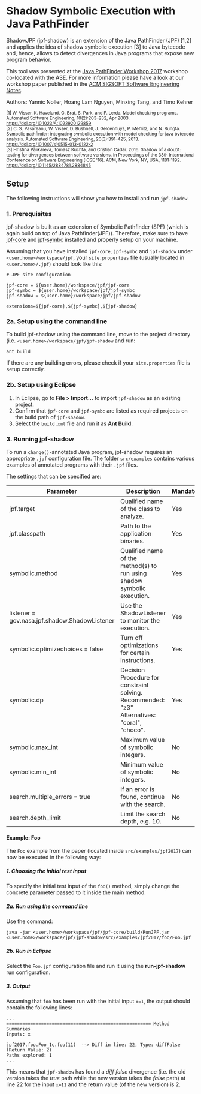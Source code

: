 # Shadow Symbolic Execution with Java PathFinder

ShadowJPF (jpf-shadow) is an extension of the Java PathFinder (JPF) [1,2] and applies the idea of shadow symbolic execution [3] to Java bytecode and, hence, allows to detect divergences in Java programs that expose new program behavior.

This tool was presented at the [Java PathFinder Workshop 2017](https://jpf.byu.edu/jpf-workshop-2017/) workshop co-located with the ASE. For more information please have a look at our workshop paper published in the [ACM SIGSOFT Software Engineering Notes](https://dl.acm.org/citation.cfm?id=3149492).

Authors:
Yannic Noller, Hoang Lam Nguyen, Minxing Tang, and Timo Kehrer

<sub> [1] W. Visser, K. Havelund, G. Brat, S. Park, and F. Lerda. Model checking programs. Automated Software Engineering, 10(2):203–232, Apr 2003. https://doi.org/10.1023/A:1022920129859 </sub>
<br>
<sub> [2] C. S. Pasareanu, W. Visser, D. Bushnell, J. Geldenhuys, P. Mehlitz, and N. Rungta. Symbolic pathfinder: integrating symbolic execution with model checking for java bytecode analysis. Automated Software Engineering, 20(3):391–425, 2013. https://doi.org/10.1007/s10515-013-0122-2 </sub>
<br>
<sub> [3] Hristina Palikareva, Tomasz Kuchta, and Cristian Cadar. 2016. Shadow of a doubt: testing for divergences between software versions. In Proceedings of the 38th International Conference on Software Engineering (ICSE '16). ACM, New York, NY, USA, 1181-1192. https://doi.org/10.1145/2884781.2884845 </sub>

## Setup

The following instructions will show you how to install and run `jpf-shadow`.

### 1. Prerequisites

jpf-shadow is built as an extension of Symbolic Pathfinder (SPF) (which is again build on top of Java Pathfinder(JPF)). Therefore, make sure to have [jpf-core](https://github.com/javapathfinder/jpf-core) and [jpf-symbc](https://github.com/SymbolicPathFinder/jpf-symbc) installed and properly setup on your machine.  

Assuming that you have installed `jpf-core`, `jpf-symbc` and `jpf-shadow` under `<user.home>/workspace/jpf`, your `site.properties` file (usually located in `<user.home>/.jpf`) should look like this:

```
# JPF site configuration

jpf-core = ${user.home}/workspace/jpf/jpf-core
jpf-symbc = ${user.home}/workspace/jpf/jpf-symbc
jpf-shadow = ${user.home}/workspace/jpf/jpf-shadow

extensions=${jpf-core},${jpf-symbc},${jpf-shadow}

```

### 2a. Setup using the command line

To build jpf-shadow using the command line, move to the project directory (i.e. `<user.home>/workspace/jpf/jpf-shadow` and run: 

```
ant build
```
If there are any building errors, please check if your `site.properties` file is setup correctly.

### 2b. Setup using Eclipse

1. In Eclipse, go to **File > Import...** to import `jpf-shadow` as an existing project.
2. Confirm that `jpf-core` and `jpf-symbc` are listed as required projects on the build path of `jpf-shadow`.
3. Select the `build.xml` file and run it as **Ant Build**.


### 3. Running jpf-shadow 
To run a `change()`-annotated Java program, jpf-shadow requires an appropriate `.jpf` configuration file. The folder `src/examples` contains various examples of annotated programs with their `.jpf` files.

The settings that can be specified are:

| Parameter            | Description | Mandatory
| -------------------- |-------------| ---------
| jpf.target           | Qualified name of the class to analyze. | Yes
| jpf.classpath        | Path to the application binaries. | Yes
| symbolic.method      | Qualified name of the method(s) to run using shadow symbolic execution. | Yes
| listener = gov.nasa.jpf.shadow.ShadowListener | Use the ShadowListener to monitor the execution. | Yes
| symbolic.optimizechoices = false | Turn off optimizations for certain instructions. | Yes
| symbolic.dp          | Decision Procedure for constraint solving. Recommended: "z3" Alternatives: "coral", "choco".	| Yes
| symbolic.max_int     | Maximum value of symbolic integers. | No
| symbolic.min_int     | Minimum value of symbolic integers. | No
| search.multiple_errors = true | If an error is found, continue with the search. | No
| search.depth_limit 	| Limit the search depth, e.g. 10. | No

#### Example: Foo
The `Foo` example from the paper (located inside `src/examples/jpf2017`) can now be executed in the following way:

##### 1. Choosing the initial test input
To specify the initial test input of the `foo()` method, simply change the concrete parameter passed to it inside the main method.

##### 2a. Run using the command line
Use the command:
```
java -jar <user.home>/workspace/jpf/jpf-core/build/RunJPF.jar <user.home>/workspace/jpf/jpf-shadow/src/examples/jpf2017/foo/Foo.jpf
```
##### 2b. Run in Eclipse
Select the `Foo.jpf` configuration file and run it using the **run-jpf-shadow** run configuration. 

##### 3. Output
Assuming that `foo` has been run with the initial input `x=1`, the output should contain the following lines:

```
...
====================================================== Method Summaries
Inputs: x

jpf2017.foo.Foo_1c.foo(11)	--> Diff in line: 22, Type: diffFalse	(Return Value: 2)
Paths explored: 1
...
```

This means that `jpf-shadow` has found a _diff false_ divergence (i.e. the old version takes the _true_ path while the new version takes the _false_ path) at line 22 for the input `x=11` and the return value (of the new version) is 2.



